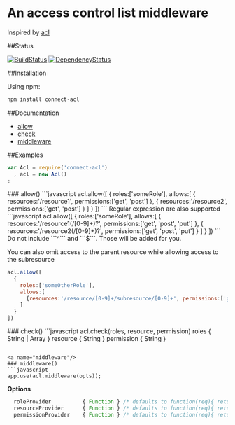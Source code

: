 An access control list middleware
===================

Inspired by [acl](https://github.com/OptimalBits/node_acl "node_acl")

##Status

[![BuildStatus](https://secure.travis-ci.org/futurechan/Connect-AccessControl.png?branch=master)](https://travis-ci.org/futurechan/Connect-AccessControl) [![DependencyStatus](https://david-dm.org/futurechan/Connect-AccessControl.png?branch=master)](https://david-dm.org/futurechan/Connect-AccessControl.png?branch=master)


##Installation

Using npm:

```javascript
npm install connect-acl
```

##Documentation

* [allow](#allow)
* [check](#check)
* [middleware](#middleware)

##Examples

```javascript
var Acl = require('connect-acl')    
  , acl = new Acl()
;
```

<a name="allow"/>
### allow()
```javascript
acl.allow([
  {
    roles:['someRole'], 
    allows:[
      { resources:'/resource1', permissions:['get', 'post'] },
      { resources:'/resource2', permissions:['get', 'post'] }
    ]
  }
])
```
Regular expression are also supported
```javascript
acl.allow([
  {
    roles:['someRole'], 
    allows:[
      { resources:'/resource1(/[0-9]+)?', permissions:['get', 'post', 'put'] },
      { resources:'/resource2(/[0-9]+)?', permissions:['get', 'post', 'put'] }
    ]
  }
])
```
Do not include ```^``` and ```$```. Those will be added for you.

You can also omit access to the parent resource while allowing access to the subresource
```javascript
acl.allow([
  {
    roles:['someOtherRole'], 
    allows:[
      {resources:'/resource/[0-9]+/subresource/[0-9]+', permissions:['get', 'post', 'put']}
    ]
  }
])
```

<a name="check"/>
### check()
```javascript
acl.check(roles, resource, permission)
  roles      { String | Array }
  resource   { String }
  permission { String }

```

<a name="middleware"/>
### middleware()
```javascript
app.use(acl.middleware(opts));

```
__Options__
```javascript
  roleProvider          { Function } /* defaults to function(req){ return req.user.roles;}             */
  resourceProvider      { Function } /* defaults to function(req){ return req.url;}                    */
  permissionProvider    { Function } /* defaults to function(req){ return req.method.toLowerCase();}   */
```
